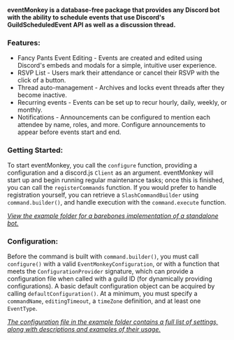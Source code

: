 #### eventMonkey is a database-free package that provides any Discord bot with the ability to schedule events that use Discord's GuildScheduledEvent API as well as a discussion thread.

### Features:

- Fancy Pants Event Editing - Events are created and edited using Discord's embeds and modals for a simple, intuitive user experience.
- RSVP List - Users mark their attendance or cancel their RSVP with the click of a button.
- Thread auto-management - Archives and locks event threads after they become inactive.
- Recurring events - Events can be set up to recur hourly, daily, weekly, or monthly.
- Notifications - Announcements can be configured to mention each attendee by name, roles, and more. Configure announcements to appear before events start and end.

### Getting Started:

To start eventMonkey, you call the `configure` function, providing a configuration and a discord.js `Client` as an argument. eventMonkey will start up and begin running regular maintenance tasks; once this is finished, you can call the `registerCommands` function. If you would prefer to handle registration yourself, you can retrieve a `SlashCommandBuilder` using `command.builder()`, and handle execution with the `command.execute` function.

[*View the example folder for a barebones implementation of a standalone bot.*](https://github.com/DameonL/eventMonkey/blob/main/example/src/eventMonkeyBot.ts)

### Configuration:

Before the command is built with `command.builder()`, you must call `configure()` with a valid `EventMonkeyConfiguration`, or with a function that meets the `ConfigurationProvider` signature, which can provide a configuration file when called with a guild ID (for dynamically providing configurations). A basic default configuration object can be acquired by calling `defaultConfiguration()`. At a minimum, you must specify a `commandName`, `editingTimeout`, a `timeZone` definition, and at least one `EventType`.

[*The configuration file in the example folder contains a full list of settings, along with descriptions and examples of their usage.*](https://github.com/DameonL/eventMonkey/blob/main/example/src/eventMonkeyConfig.ts)